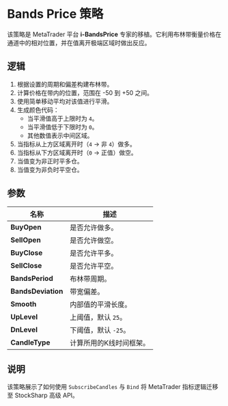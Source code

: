 # Bands Price 策略

该策略是 MetaTrader 平台 **i-BandsPrice** 专家的移植。它利用布林带衡量价格在通道中的相对位置，并在值离开极端区域时做出反应。

## 逻辑

1. 根据设置的周期和偏差构建布林带。
2. 计算价格在带内的位置，范围在 -50 到 +50 之间。
3. 使用简单移动平均对该值进行平滑。
4. 生成颜色代码：
   - 当平滑值高于上限时为 `4`。
   - 当平滑值低于下限时为 `0`。
   - 其他数值表示中间区域。
5. 当指标从上方区域离开时（`4` → 非 `4`）做多。
6. 当指标从下方区域离开时（`0` → 正值）做空。
7. 当值变为非正时平多仓。
8. 当值变为非负时平空仓。

## 参数

| 名称 | 描述 |
|------|------|
| **BuyOpen** | 是否允许做多。|
| **SellOpen** | 是否允许做空。|
| **BuyClose** | 是否允许平多。|
| **SellClose** | 是否允许平空。|
| **BandsPeriod** | 布林带周期。|
| **BandsDeviation** | 带宽偏差。|
| **Smooth** | 内部值的平滑长度。|
| **UpLevel** | 上阈值，默认 `25`。|
| **DnLevel** | 下阈值，默认 `-25`。|
| **CandleType** | 计算所用的K线时间框架。|

## 说明

该策略展示了如何使用 `SubscribeCandles` 与 `Bind` 将 MetaTrader 指标逻辑迁移至 StockSharp 高级 API。
